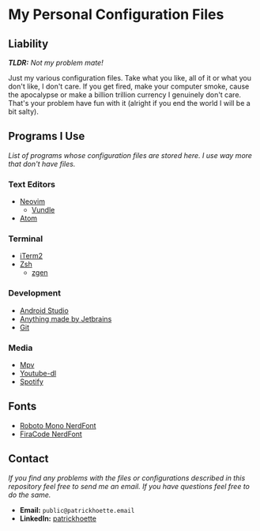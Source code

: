 # My Personal Configuration Files

## Liability
*__TLDR:__ Not my problem mate!*

Just my various configuration files. Take what you like, all of it or what you don't like, I don't care. If you get fired, make your computer smoke, cause the apocalypse or make a billion trillion currency I genuinely don't care. That's your problem have fun with it (alright if you end the world I will be a bit salty).

## Programs I Use
*List of programs whose configuration files are stored here. I use way more that don't have files.*

### Text Editors
* [Neovim](https://neovim.io/)
	* [Vundle](https://github.com/VundleVim/Vundle.vim)
* [Atom](https://atom.io/)

### Terminal
* [iTerm2](https://iterm2.com/)
* [Zsh](https://www.zsh.org/)
	* [zgen](https://github.com/tarjoilija/zgen)

### Development
* [Android Studio](https://developer.android.com/studio/)
* [Anything made by Jetbrains](https://www.jetbrains.com/)
* [Git](https://git-scm.com/)

### Media
* [Mpv](https://mpv.io/)
* [Youtube-dl](https://youtube-dl.org/)
* [Spotify](https://www.spotify.com)

## Fonts
* [Roboto Mono NerdFont](https://www.programmingfonts.org/#roboto)
* [FiraCode NerdFont](https://www.programmingfonts.org/#firacode)

## Contact
*If you find any problems with the files or configurations described in this repository feel free to send me an email. If you have questions feel free to do the same.*

* __Email:__ `public@patrickhoette.email`
* __LinkedIn:__ [patrickhoette](https://www.linkedin.com/in/patrickhoette/)

